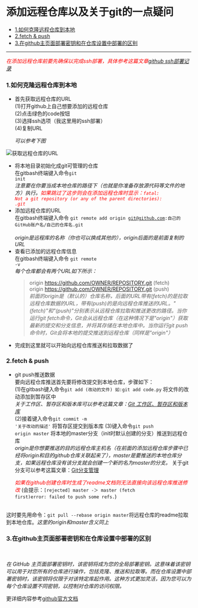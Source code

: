 # **添加远程仓库以及关于git的一点疑问**

- [1.如何克隆远程仓库到本地](#1)
- [2.fetch & push](#2)
- [3.在github主页面部署密钥和在仓库设置中部署的区别](#3)

---

 <i> <font color=#FF0000> 在添加远程仓库前要先确保以完成ssh部署，具体参考这篇文章</font>[github ssh部署记录](https://www.cnblogs.com/littlejazzcat/p/17578723.html) </i>
 <br>

<h3 id ="1">1.如何克隆远程仓库到本地</h3>

- 首先获取远程仓库的URL<br>
  (1)打开github上自己想要添加的远程仓库<br>
  (2)点击绿色的code按钮<br>
  (3)选择ssh选项（我这里用的ssh部署）<br>
  (4)复制URL<br>

    <i>可以参考下图 </i>

![获取远程仓库的URL](https://pics0.baidu.com/feed/314e251f95cad1c890509dd8d8ade005cb3d5181.jpeg?token=22753cc899217a02c1bfbdc83bb58546)

- 将本地目录初始化成git可管理的仓库<br>
  在gitbash终端键入命令<code>git init</code>
  <br>
  <em>注意要在你要当成本地仓库的路径下（也就是你准备存放源代码等文件的地方）执行。<font color=#FF0000>如果跳过了这步则会在添加远程仓库时显示：<code>fatal: Not a git repository (or any of the parent directories): .git</code></font></em>
  <br>
- 添加远程仓库的URL<br>[](#remote)
  在gitbash终端键入命令 <code>git remote add origin  git@github.com:自己的GitHub账户名/自己的仓库名.git </code>
  <br>
  <em> origin是远程库的名称（你也可以换成其他的），origin后面的是前面复制的URL </em>
  <br>
- 查看已添加的远程仓库信息<br>
  在gitbash终端键入命令 <code>git remote -v</code> <br>
  <i>每个仓库都会有两个URL如下所示：</i>
  <br>
  > origin  https://github.com/OWNER/REPOSITORY.git (fetch) <br>
  > origin  https://github.com/OWNER/REPOSITORY.git (push) <br>
<em>前面的origin是（默认的）仓库名称，后面的URL带有(fetch)的是拉取远程仓库数据的URL，带有(push)的是向远程仓库推送的URL。"(fetch)"和"(push)"分别表示从远程仓库拉取和推送更改的路径。当你运行git fetch命令，Git会从远程仓库（在这种情况下是"origin"）获取最新的提交和分支信息，并将其存储在本地仓库中。当你运行git push命令时，Git会将本地的提交推送到远程仓库（同样是"origin"）</em>
- 完成到这里就可以开始向远程仓库推送和拉取数据了
  
<h3 id ="2">2.fetch & push</h3>

- git push推送数据<br>
  要向远程仓库推送首先要将修改提交到本地仓库，步骤如下：<br>
  (1)在gitbash键入命令<code>git add (改动的文件)  如:git add code.py</code>
  将文件的改动添加到暂存区中<br>
  <i>关于工作区、暂存区和版本库可以参考这篇文章：[Git 工作区、暂存区和版本库](https://www.runoob.com/git/git-workspace-index-repo.html)</i>
  <br>
  (2)接着键入命令<code>git commit -m '关于改动的描述'</code>
  将暂存区提交到版本库
  (3)键入命令<code>git push origin master</code>
  将本地的master分支（init时默认创建的分支）推送到远程仓库<br>
  <i>origin是你想要推送的目的远程仓库主机名（在前面的添加远程仓库步骤中已经将origin和目的github仓库关联起来了），master是要推送的本地仓库分支，如果远程仓库没有该分支就会创建一个新的名为master的分支。</i> 关于git分支可以参考这篇文章：[Git分支管理](https://www.runoob.com/git/git-branch.html)<br>

  <i> <font color=#FF0000>如果在github创建仓库时生成了readme文档则无法直接向该远程仓库推送修改 </font> </i>(会提示：<code>[rejected] master -＞ master (fetch first)error: failed to push some refs.</code>)
 <br>
  这时要先用命令：<code>git pull --rebase origin master</code>将远程仓库的readme拉取到本地仓库。<i>这里的origin和master含义同上</i>
 <br>
<h3 id ="3">3.在github主页面部署密钥和在仓库设置中部署的区别</h3>
<br>

<i>在 GitHub 主页面部署密钥时，该密钥将成为您的全局部署密钥。这意味着该密钥可以用于对您所有的仓库进行操作，包括克隆、推送和拉取等。而在仓库设置中部署密钥时，该密钥将仅限于对该特定库起作用。这种方式更加灵活，因为您可以为每个仓库设置不同密钥，以控制对仓库的访问权限。</i>

更详细内容参考[github官方文档](https://docs.github.com/zh/migrations/importing-source-code/using-the-command-line-to-import-source-code/adding-locally-hosted-code-to-github)